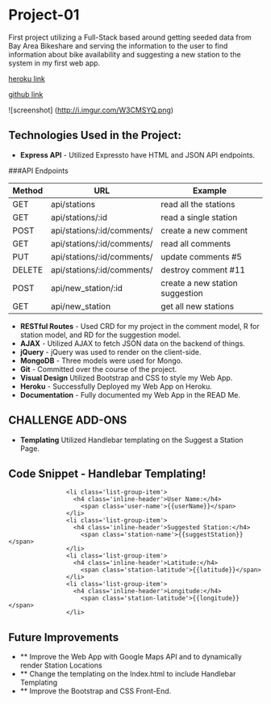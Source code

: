 # Project-01
First project utilizing a Full-Stack based around getting seeded data from Bay Area Bikeshare and serving the information to the user to find information about bike availability and suggesting a new station to the system in my first web app.

[heroku link](https://fast-depths-9180.herokuapp.com/)

[github link](https://github.com/trebloc/project-01)

![screenshot]
(http://i.imgur.com/W3CMSYQ.png)

## Technologies Used in the Project:

* **Express API** - Utilized Expressto have HTML and JSON API endpoints.

###API Endpoints

Method | URL | Example
--- | --- | --- 
GET	| api/stations | read all the stations
GET	| api/stations/:id | read a single station
POST | api/stations/:id/comments/ | create a new comment
GET	| api/stations/:id/comments/ | read all comments
PUT	| api/stations/:id/comments/ | update comments #5
DELETE | api/stations/:id/comments/	| destroy comment #11
POST | api/new_station/:id | create a new station suggestion
GET	| api/new_station |	get all new stations 

* **RESTful Routes** - Used CRD for my project in the comment model, R for station model, and RD for the suggestion model.
* **AJAX** - Utilized AJAX to fetch JSON data on the backend of things.
* **jQuery** - jQuery was used to render on the client-side.
* **MongoDB** - Three models were used for Mongo.
* **Git** - Committed over the course of the project.
* **Visual Design** Utilized Bootstrap and CSS to style my Web App.
* **Heroku** - Successfully Deployed my Web App on Heroku.
* **Documentation** - Fully documented my Web App in the READ Me.

## CHALLENGE ADD-ONS
* **Templating** Utilized Handlebar templating on the Suggest a Station Page.

## Code Snippet - Handlebar Templating!
  ```              
                  <li class='list-group-item'>
                    <h4 class='inline-header'>User Name:</h4>
                      <span class='user-name'>{{userName}}</span>
                  </li>
                  <li class='list-group-item'>
                    <h4 class='inline-header'>Suggested Station:</h4>
                      <span class='station-name'>{{suggestStation}}</span>
                  </li>
                  <li class='list-group-item'>
                    <h4 class='inline-header'>Latitude:</h4>
                      <span class='station-latitude'>{{latitude}}</span>
                  </li>
                  <li class='list-group-item'>
                    <h4 class='inline-header'>Longitude:</h4>
                      <span class='station-latitude'>{{longitude}}</span>
                  </li>
  ```                
## Future Improvements
* ** Improve the Web App with Google Maps API and to dynamically render Station Locations
* ** Change the templating on the Index.html to include Handlebar Templating
* ** Improve the Bootstrap and CSS Front-End.

